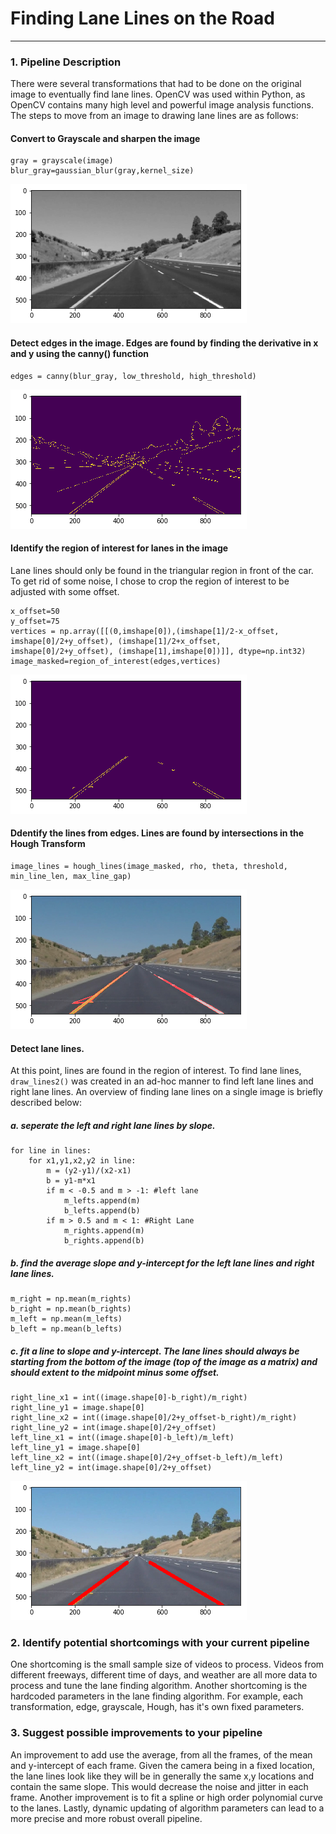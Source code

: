 # **Finding Lane Lines on the Road** 

[//]: # (Image References)

[gray]: ./images4readme/gray.png "Grayscale"
[edges]: ./images4readme/edges.png "Edges"
[masked]: ./images4readme/masked.png "Masked"
[lines]: ./images4readme/lines.png "Lines"
[lanes]: ./images4readme/lanes.png "Lanes"

---
### 1. Pipeline Description
There were  several transformations that had to be done on the original image to eventually find lane lines. OpenCV was used within Python, as OpenCV contains many high level and powerful image analysis functions. 
The steps to move from an image to drawing lane lines are as follows:
#### Convert to Grayscale and sharpen the image
```
gray = grayscale(image)
blur_gray=gaussian_blur(gray,kernel_size)
```
![alt text][gray]
#### Detect edges in the image. Edges are found by finding the derivative in x and y using the canny() function
```
edges = canny(blur_gray, low_threshold, high_threshold)
```
![alt text][edges]
#### Identify the region of interest for lanes in the image
Lane lines should only be found in the triangular region in front of the car. To get rid of some noise, I chose to crop the region of interest to be adjusted with some offset.
```
x_offset=50
y_offset=75
vertices = np.array([[(0,imshape[0]),(imshape[1]/2-x_offset, imshape[0]/2+y_offset), (imshape[1]/2+x_offset, imshape[0]/2+y_offset), (imshape[1],imshape[0])]], dtype=np.int32)
image_masked=region_of_interest(edges,vertices)
```
![alt text][masked]
#### Ddentify the lines from edges. Lines are found by intersections in the Hough Transform
```
image_lines = hough_lines(image_masked, rho, theta, threshold, min_line_len, max_line_gap)
```
![alt text][lines]
#### Detect lane lines.
At this point, lines are found in the region of interest. To find lane lines, `draw_lines2()` was created in an ad-hoc manner to find left lane lines and right lane lines. 
An overview of finding lane lines on a single image is briefly described below:
##### a. seperate the left and right lane lines by slope.
```
for line in lines:
    for x1,y1,x2,y2 in line:
        m = (y2-y1)/(x2-x1)
        b = y1-m*x1      
        if m < -0.5 and m > -1: #left lane
            m_lefts.append(m)
            b_lefts.append(b)
        if m > 0.5 and m < 1: #Right Lane
            m_rights.append(m)
            b_rights.append(b)
```
##### b. find the average slope and y-intercept for the left lane lines and right lane lines.
```
m_right = np.mean(m_rights)
b_right = np.mean(b_rights)
m_left = np.mean(m_lefts)
b_left = np.mean(b_lefts)
```
##### c. fit a line to slope and y-intercept. The lane lines should always be starting from the bottom of the image (top of the image as a matrix) and should extent to the midpoint minus some offset.
```
right_line_x1 = int((image.shape[0]-b_right)/m_right)
right_line_y1 = image.shape[0]
right_line_x2 = int((image.shape[0]/2+y_offset-b_right)/m_right)
right_line_y2 = int(image.shape[0]/2+y_offset)
left_line_x1 = int((image.shape[0]-b_left)/m_left)
left_line_y1 = image.shape[0]
left_line_x2 = int((image.shape[0]/2+y_offset-b_left)/m_left)
left_line_y2 = int(image.shape[0]/2+y_offset)
```
![alt text][lanes]


### 2. Identify potential shortcomings with your current pipeline
One shortcoming is the small sample size of videos to process. Videos from different freeways, different time of days, and weather are all more data to process and tune the lane finding algorithm.
Another shortcoming is the hardcoded parameters in the lane finding algorithm. For example, each transformation, edge, grayscale, Hough, has it's own fixed parameters.

### 3. Suggest possible improvements to your pipeline
An improvement to add use the average, from all the frames, of the mean and y-intercept of each frame. Given the camera being in a fixed location, the lane lines look like they will be in generally the same x,y locations and contain the same slope. This would decrease the noise and jitter in each frame.
Another improvement is to fit a spline or high order polynomial curve to the lanes.
Lastly, dynamic updating of algorithm parameters can lead to a more precise and more robust overall pipeline.



